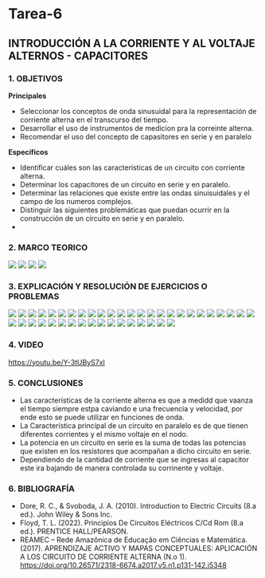 # Tarea-6
## INTRODUCCIÓN A LA CORRIENTE Y AL VOLTAJE ALTERNOS - CAPACITORES
### 1. OBJETIVOS

**Principales**
- Seleccionar los conceptos de onda sinusuidal para la representación de corriente alterna en el transcurso del tiempo.
- Desarrollar el uso de instrumentos de medicion pra la correinte alterna.
- Recomendar el uso del concepto de capasitores en serie y en paralelo


**Específicos**

- Identificar cuáles son las características de un circuito con corriente alterna.
- Determinar los capacitores de un circuito en serie y en paralelo.
- Determinar las relaciones que existe entre las ondas sinuisuidales y el campo de los numeros complejos.
- Distinguir las siguientes problemáticas que puedan ocurrir en la construcción de un circuito en serie y en paralelo.
- 
### 2. MARCO TEORICO
![](https://github.com/SanchezMaiAndresSebastian/Tarea-6/blob/main/Fotos/1.png)
![](https://github.com/SanchezMaiAndresSebastian/Tarea-6/blob/main/Fotos/2.png)
![](https://github.com/SanchezMaiAndresSebastian/Tarea-6/blob/main/Fotos/3.png)
![](https://github.com/SanchezMaiAndresSebastian/Tarea-6/blob/main/Fotos/4.png)

### 3. EXPLICACIÓN Y RESOLUCIÓN DE EJERCICIOS O PROBLEMAS

![](https://github.com/SanchezMaiAndresSebastian/Tarea-6/blob/main/Fotos/Tarea%206%20-%20Fund.%20de%20Circuitos%202022-01.png)
![](https://github.com/SanchezMaiAndresSebastian/Tarea-6/blob/main/Fotos/Tarea%206%20-%20Fund.%20de%20Circuitos%202022-02.png)
![](https://github.com/SanchezMaiAndresSebastian/Tarea-6/blob/main/Fotos/Tarea%206%20-%20Fund.%20de%20Circuitos%202022-03.png)
![](https://github.com/SanchezMaiAndresSebastian/Tarea-6/blob/main/Fotos/Tarea%206%20-%20Fund.%20de%20Circuitos%202022-04.png)
![](https://github.com/SanchezMaiAndresSebastian/Tarea-6/blob/main/Fotos/Tarea%206%20-%20Fund.%20de%20Circuitos%202022-05.png)
![](https://github.com/SanchezMaiAndresSebastian/Tarea-6/blob/main/Fotos/Tarea%206%20-%20Fund.%20de%20Circuitos%202022-06.png)
![](https://github.com/SanchezMaiAndresSebastian/Tarea-6/blob/main/Fotos/Tarea%206%20-%20Fund.%20de%20Circuitos%202022-07.png)
![](https://github.com/SanchezMaiAndresSebastian/Tarea-6/blob/main/Fotos/Tarea%206%20-%20Fund.%20de%20Circuitos%202022-08.png)
![](https://github.com/SanchezMaiAndresSebastian/Tarea-6/blob/main/Fotos/Tarea%206%20-%20Fund.%20de%20Circuitos%202022-09.png)
![](https://github.com/SanchezMaiAndresSebastian/Tarea-6/blob/main/Fotos/Tarea%206%20-%20Fund.%20de%20Circuitos%202022-10.png)
![](https://github.com/SanchezMaiAndresSebastian/Tarea-6/blob/main/Fotos/Tarea%206%20-%20Fund.%20de%20Circuitos%202022-11.png)
![](https://github.com/SanchezMaiAndresSebastian/Tarea-6/blob/main/Fotos/Tarea%206%20-%20Fund.%20de%20Circuitos%202022-12.png)
![](https://github.com/SanchezMaiAndresSebastian/Tarea-6/blob/main/Fotos/Tarea%206%20-%20Fund.%20de%20Circuitos%202022-13.png)
![](https://github.com/SanchezMaiAndresSebastian/Tarea-6/blob/main/Fotos/Tarea%206%20-%20Fund.%20de%20Circuitos%202022-14.png)
![](https://github.com/SanchezMaiAndresSebastian/Tarea-6/blob/main/Fotos/Tarea%206%20-%20Fund.%20de%20Circuitos%202022-15.png)
![](https://github.com/SanchezMaiAndresSebastian/Tarea-6/blob/main/Fotos/Tarea%206%20-%20Fund.%20de%20Circuitos%202022-16.png)
![](https://github.com/SanchezMaiAndresSebastian/Tarea-6/blob/main/Fotos/Tarea%206%20-%20Fund.%20de%20Circuitos%202022-17.png)
![](https://github.com/SanchezMaiAndresSebastian/Tarea-6/blob/main/Fotos/Tarea%206%20-%20Fund.%20de%20Circuitos%202022-18.png)
![](https://github.com/SanchezMaiAndresSebastian/Tarea-6/blob/main/Fotos/Tarea%206%20-%20Fund.%20de%20Circuitos%202022-19.png)
![](https://github.com/SanchezMaiAndresSebastian/Tarea-6/blob/main/Fotos/Tarea%206%20-%20Fund.%20de%20Circuitos%202022-20.png)
![](https://github.com/SanchezMaiAndresSebastian/Tarea-6/blob/main/Fotos/Tarea%206%20-%20Fund.%20de%20Circuitos%202022-21.png)
![](https://github.com/SanchezMaiAndresSebastian/Tarea-6/blob/main/Fotos/Tarea%206%20-%20Fund.%20de%20Circuitos%202022-22.png)
![](https://github.com/SanchezMaiAndresSebastian/Tarea-6/blob/main/Fotos/Tarea%206%20-%20Fund.%20de%20Circuitos%202022-23.png)
![](https://github.com/SanchezMaiAndresSebastian/Tarea-6/blob/main/Fotos/Tarea%206%20-%20Fund.%20de%20Circuitos%202022-24.png)
![](https://github.com/SanchezMaiAndresSebastian/Tarea-6/blob/main/Fotos/Tarea%206%20-%20Fund.%20de%20Circuitos%202022-25.png)
![](https://github.com/SanchezMaiAndresSebastian/Tarea-6/blob/main/Fotos/Tarea%206%20-%20Fund.%20de%20Circuitos%202022-26.png)
![](https://github.com/SanchezMaiAndresSebastian/Tarea-6/blob/main/Fotos/Tarea%206%20-%20Fund.%20de%20Circuitos%202022-27.png)
![](https://github.com/SanchezMaiAndresSebastian/Tarea-6/blob/main/Fotos/Tarea%206%20-%20Fund.%20de%20Circuitos%202022-28.png)
![](https://github.com/SanchezMaiAndresSebastian/Tarea-6/blob/main/Fotos/Tarea%206%20-%20Fund.%20de%20Circuitos%202022-29.png)
![](https://github.com/SanchezMaiAndresSebastian/Tarea-6/blob/main/Fotos/Tarea%206%20-%20Fund.%20de%20Circuitos%202022-30.png)
![](https://github.com/SanchezMaiAndresSebastian/Tarea-6/blob/main/Fotos/Tarea%206%20-%20Fund.%20de%20Circuitos%202022-31.png)
![](https://github.com/SanchezMaiAndresSebastian/Tarea-6/blob/main/Fotos/Tarea%206%20-%20Fund.%20de%20Circuitos%202022-32.png)
![](https://github.com/SanchezMaiAndresSebastian/Tarea-6/blob/main/Fotos/Tarea%206%20-%20Fund.%20de%20Circuitos%202022-33.png)
![](https://github.com/SanchezMaiAndresSebastian/Tarea-6/blob/main/Fotos/Tarea%206%20-%20Fund.%20de%20Circuitos%202022-34.png)
![](https://github.com/SanchezMaiAndresSebastian/Tarea-6/blob/main/Fotos/Tarea%206%20-%20Fund.%20de%20Circuitos%202022-35.png)
![](https://github.com/SanchezMaiAndresSebastian/Tarea-6/blob/main/Fotos/Tarea%206%20-%20Fund.%20de%20Circuitos%202022-36.png)
![](https://github.com/SanchezMaiAndresSebastian/Tarea-6/blob/main/Fotos/Tarea%206%20-%20Fund.%20de%20Circuitos%202022-37.png)
![](https://github.com/SanchezMaiAndresSebastian/Tarea-6/blob/main/Fotos/Tarea%206%20-%20Fund.%20de%20Circuitos%202022-38.png)
![](https://github.com/SanchezMaiAndresSebastian/Tarea-6/blob/main/Fotos/Tarea%206%20-%20Fund.%20de%20Circuitos%202022-39.png)
![](https://github.com/SanchezMaiAndresSebastian/Tarea-6/blob/main/Fotos/Tarea%206%20-%20Fund.%20de%20Circuitos%202022-40.png)
![](https://github.com/SanchezMaiAndresSebastian/Tarea-6/blob/main/Fotos/Tarea%206%20-%20Fund.%20de%20Circuitos%202022-41.png)
![](https://github.com/SanchezMaiAndresSebastian/Tarea-6/blob/main/Fotos/Tarea%206%20-%20Fund.%20de%20Circuitos%202022-42.png)



### 4. VIDEO

https://youtu.be/Y-3tUByS7xI

### 5. CONCLUSIONES

- Las características de la corriente alterna es que a medidd que vaanza el tiempo siempre estpa caviando e una frecuencia y velocidad, por ende esto se puede utilizar en funciones de onda.
- La Característica principal de un circuito en paralelo es de que tienen diferentes corrientes y el mismo voltaje en el nodo.
- La potencia en un circuito en serie es la suma de todas las potencias que existen en los resistores que acompañan a dicho circuito en serie.
- Dependiendo de la cantidad de corriente que se ingresas al capacitor este ira bajando de manera controlada su corrinente y voltaje.
### 6. BIBLIOGRAFÍA

- Dore, R. C., & Svoboda, J. A. (2010). Introduction to Electric Circuits (8.a ed.). John Wiley & Sons Inc.
- Floyd, T. L. (2022). Principios De Circuitos Eléctricos C/Cd Rom (8.a ed.). PRENTICE HALL/PEARSON.
- REAMEC – Rede Amazônica de Educação em Ciências e Matemática. (2017). APRENDIZAJE ACTIVO Y MAPAS CONCEPTUALES: APLICACIÓN A LOS CIRCUITO DE CORRIENTE ALTERNA (N.o 1). https://doi.org/10.26571/2318-6674.a2017.v5.n1.p131-142.i5348
